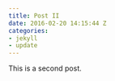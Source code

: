 ```yaml
---
title: Post II
date: 2016-02-20 14:15:44 Z
categories:
- jekyll
- update
---
```


This is a second post.